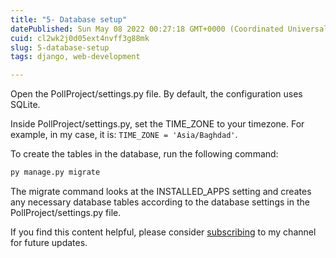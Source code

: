 ```yaml
---
title: "5- Database setup"
datePublished: Sun May 08 2022 00:27:18 GMT+0000 (Coordinated Universal Time)
cuid: cl2wk2j0d05ext4nvff3g88mk
slug: 5-database-setup
tags: django, web-development

---
```


Open the PollProject/settings.py file. By default, the configuration uses SQLite.

Inside PollProject/settings.py, set the TIME\_ZONE to your timezone. For example, in my case, it is: `TIME_ZONE = 'Asia/Baghdad'`.

To create the tables in the database, run the following command:

```python
py manage.py migrate
```

The migrate command looks at the INSTALLED\_APPS setting and creates any necessary database tables according to the database settings in the PollProject/settings.py file.

If you find this content helpful, please consider [subscribing](https://www.youtube.com/channel/UCpbWlHEqBSnJb6i4UemXQpA?sub_confirmation=1) to my channel for future updates.